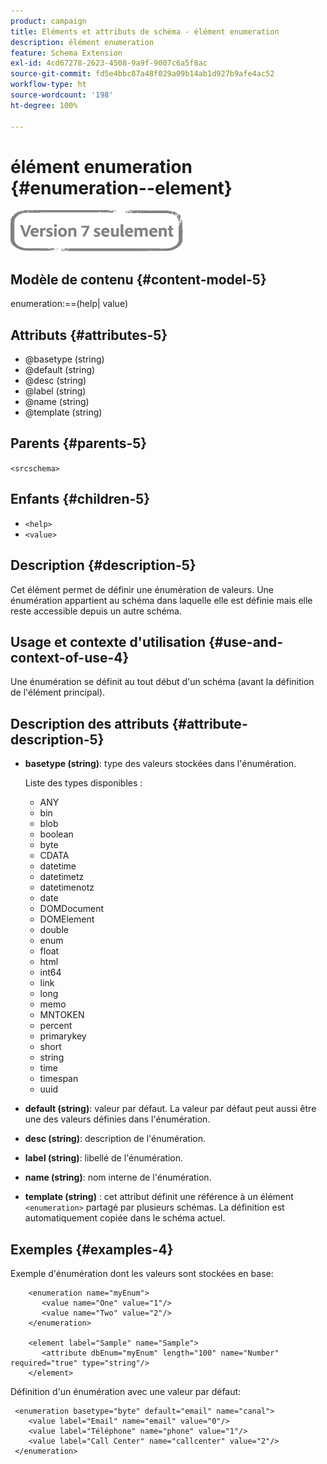 ```yaml
---
product: campaign
title: Éléments et attributs de schéma - élément enumeration
description: élément enumeration
feature: Schema Extension
exl-id: 4cd67278-2623-4508-9a9f-9007c6a5f8ac
source-git-commit: fd5e4bbc87a48f029a09b14ab1d927b9afe4ac52
workflow-type: ht
source-wordcount: '198'
ht-degree: 100%

---
```


# élément enumeration {#enumeration--element}

![](../../../assets/v7-only.svg)

## Modèle de contenu {#content-model-5}

enumeration:==(help| value)

## Attributs {#attributes-5}

* @basetype (string)
* @default (string)
* @desc (string)
* @label (string)
* @name (string)
* @template (string)

## Parents {#parents-5}

`<srcschema>`

## Enfants {#children-5}

* `<help>`
* `<value>`

## Description {#description-5}

Cet élément permet de définir une énumération de valeurs. Une énumération appartient au schéma dans laquelle elle est définie mais elle reste accessible depuis un autre schéma.

## Usage et contexte d&#39;utilisation {#use-and-context-of-use-4}

Une énumération se définit au tout début d&#39;un schéma (avant la définition de l&#39;élément principal).

## Description des attributs {#attribute-description-5}

* **basetype (string)**: type des valeurs stockées dans l&#39;énumération.

  Liste des types disponibles :

   * ANY
   * bin
   * blob
   * boolean
   * byte
   * CDATA
   * datetime
   * datetimetz
   * datetimenotz
   * date
   * DOMDocument
   * DOMElement
   * double
   * enum
   * float
   * html
   * int64
   * link
   * long
   * memo
   * MNTOKEN
   * percent
   * primarykey
   * short
   * string
   * time
   * timespan
   * uuid

* **default (string)**: valeur par défaut. La valeur par défaut peut aussi être une des valeurs définies dans l&#39;énumération.
* **desc (string)**: description de l&#39;énumération.
* **label (string)**: libellé de l&#39;énumération.
* **name (string)**: nom interne de l&#39;énumération.
* **template (string)** : cet attribut définit une référence à un élément `<enumeration>` partagé par plusieurs schémas. La définition est automatiquement copiée dans le schéma actuel.

## Exemples  {#examples-4}

Exemple d&#39;énumération dont les valeurs sont stockées en base:

```
    <enumeration name="myEnum">
       <value name="One" value="1"/>
       <value name="Two" value="2"/>
    </enumeration>

    <element label="Sample" name="Sample">
       <attribute dbEnum="myEnum" length="100" name="Number" required="true" type="string"/>
    </element>
```

Définition d&#39;un énumération avec une valeur par défaut:

```
 <enumeration basetype="byte" default="email" name="canal">
    <value label="Email" name="email" value="0"/> 
    <value label="Téléphone" name="phone" value="1"/>
    <value label="Call Center" name="callcenter" value="2"/>
 </enumeration>
```
